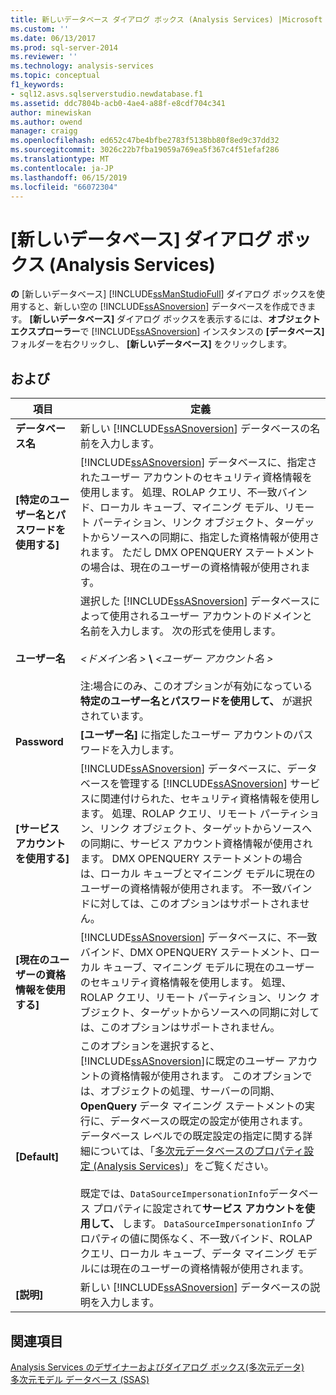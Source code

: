```yaml
---
title: 新しいデータベース ダイアログ ボックス (Analysis Services) |Microsoft Docs
ms.custom: ''
ms.date: 06/13/2017
ms.prod: sql-server-2014
ms.reviewer: ''
ms.technology: analysis-services
ms.topic: conceptual
f1_keywords:
- sql12.asvs.sqlserverstudio.newdatabase.f1
ms.assetid: ddc7804b-acb0-4ae4-a88f-e8cdf704c341
author: minewiskan
ms.author: owend
manager: craigg
ms.openlocfilehash: ed652c47be4bfbe2783f5138bb80f8ed9c37dd32
ms.sourcegitcommit: 3026c22b7fba19059a769ea5f367c4f51efaf286
ms.translationtype: MT
ms.contentlocale: ja-JP
ms.lasthandoff: 06/15/2019
ms.locfileid: "66072304"
---
```

# <a name="new-database-dialog-box-analysis-services"></a>[新しいデータベース] ダイアログ ボックス (Analysis Services)
  **の** [新しいデータベース] [!INCLUDE[ssManStudioFull](../includes/ssmanstudiofull-md.md)] ダイアログ ボックスを使用すると、新しい空の [!INCLUDE[ssASnoversion](../includes/ssasnoversion-md.md)] データベースを作成できます。 **[新しいデータベース]** ダイアログ ボックスを表示するには、**オブジェクト エクスプローラー**で [!INCLUDE[ssASnoversion](../includes/ssasnoversion-md.md)] インスタンスの **[データベース]** フォルダーを右クリックし、 **[新しいデータベース]** をクリックします。  
  
## <a name="options"></a>および  
  
|項目|定義|  
|----------|----------------|  
|**データベース名**|新しい [!INCLUDE[ssASnoversion](../includes/ssasnoversion-md.md)] データベースの名前を入力します。|  
|**[特定のユーザー名とパスワードを使用する]**|[!INCLUDE[ssASnoversion](../includes/ssasnoversion-md.md)] データベースに、指定されたユーザー アカウントのセキュリティ資格情報を使用します。 処理、ROLAP クエリ、不一致バインド、ローカル キューブ、マイニング モデル、リモート パーティション、リンク オブジェクト、ターゲットからソースへの同期に、指定した資格情報が使用されます。 ただし DMX OPENQUERY ステートメントの場合は、現在のユーザーの資格情報が使用されます。|  
|**ユーザー名**|選択した [!INCLUDE[ssASnoversion](../includes/ssasnoversion-md.md)] データベースによって使用されるユーザー アカウントのドメインと名前を入力します。 次の形式を使用します。<br /><br /> *\<ドメイン名 >* **\\** *\<ユーザー アカウント名 >*<br /><br /> 注:場合にのみ、このオプションが有効になっている**特定のユーザー名とパスワードを使用して、** が選択されています。|  
|**Password**|**[ユーザー名]** に指定したユーザー アカウントのパスワードを入力します。|  
|**[サービス アカウントを使用する]**|[!INCLUDE[ssASnoversion](../includes/ssasnoversion-md.md)] データベースに、データベースを管理する [!INCLUDE[ssASnoversion](../includes/ssasnoversion-md.md)] サービスに関連付けられた、セキュリティ資格情報を使用します。 処理、ROLAP クエリ、リモート パーティション、リンク オブジェクト、ターゲットからソースへの同期に、サービス アカウント資格情報が使用されます。 DMX OPENQUERY ステートメントの場合は、ローカル キューブとマイニング モデルに現在のユーザーの資格情報が使用されます。 不一致バインドに対しては、このオプションはサポートされません。|  
|**[現在のユーザーの資格情報を使用する]**|[!INCLUDE[ssASnoversion](../includes/ssasnoversion-md.md)] データベースに、不一致バインド、DMX OPENQUERY ステートメント、ローカル キューブ、マイニング モデルに現在のユーザーのセキュリティ資格情報を使用します。 処理、ROLAP クエリ、リモート パーティション、リンク オブジェクト、ターゲットからソースへの同期に対しては、このオプションはサポートされません。|  
|**[Default]**|このオプションを選択すると、 [!INCLUDE[ssASnoversion](../includes/ssasnoversion-md.md)]に既定のユーザー アカウントの資格情報が使用されます。 このオプションでは、オブジェクトの処理、サーバーの同期、**OpenQuery** データ マイニング ステートメントの実行に、データベースの既定の設定が使用されます。 データベース レベルでの既定設定の指定に関する詳細については、「[多次元データベースのプロパティ設定 &#40;Analysis Services&#41;](multidimensional-models/set-multidimensional-database-properties-analysis-services.md)」をご覧ください。<br /><br /> 既定では、`DataSourceImpersonationInfo`データベース プロパティに設定されて**サービス アカウントを使用して、** します。 `DataSourceImpersonationInfo` プロパティの値に関係なく、不一致バインド、ROLAP クエリ、ローカル キューブ、データ マイニング モデルには現在のユーザーの資格情報が使用されます。|  
|**[説明]**|新しい [!INCLUDE[ssASnoversion](../includes/ssasnoversion-md.md)] データベースの説明を入力します。|  
  
## <a name="see-also"></a>関連項目  
 [Analysis Services のデザイナーおよびダイアログ ボックス&#40;多次元データ&#41;](analysis-services-designers-and-dialog-boxes-multidimensional-data.md)   
 [多次元モデル データベース (SSAS)](multidimensional-models/multidimensional-model-databases-ssas.md)  
  
  
